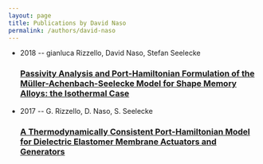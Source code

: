 ```yaml
---
layout: page
title: Publications by David Naso
permalink: /authors/david-naso
---
```


<ul class="post-list">
<li><span class='post-meta'>2018 -- gianluca Rizzello, David Naso, Stefan Seelecke</span><h3><a class='post-link' href="{{ site.baseurl }}/passivity-analysis-and-port-hamiltonian-formulation-of-the-muller-achenbach-seelecke-model-for-shape-memory-alloys-the-isothermal-case">Passivity Analysis and Port-Hamiltonian Formulation of the Müller-Achenbach-Seelecke Model for Shape Memory Alloys: the Isothermal Case</a></h3></li>
<li><span class='post-meta'>2017 -- G. Rizzello, D. Naso, S. Seelecke</span><h3><a class='post-link' href="{{ site.baseurl }}/a-thermodynamically-consistent-port-hamiltonian-model-for-dielectric-elastomer-membrane-actuators-and-generators">A Thermodynamically Consistent Port-Hamiltonian Model for Dielectric Elastomer Membrane Actuators and Generators</a></h3></li>

</ul>
